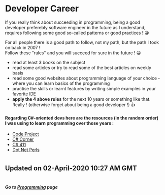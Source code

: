 # Developer Career
If you really think about succeeding in programming, being a good developer preferebly software engineer in the future as I understand, requires following some good so-called patterns or good practices ! 😀

For all people there is a good path to follow, not my path, but the path I took on back in 2007 ! \
Follow these "rules" and you will succeed for sure in the future ! 😀
 - read at least 3 books on the subject
 - read some articles or try to read some of the best articles on weekly basis
 - read some good websites about programming language of your choice - where you can learn basics of the programming
 - practise the skills or learnt features by writing simple examples in your favorite IDE
 - **apply the 4 above rules** for the next 10 years or something like that. \
   Really ! (otherwise forget about being a good developer !) 👍

#### Regarding C#-oriented devs here are the resources (in the random order) I was using to learn programming over those years :
 - [Code Project](https://www.codeproject.com/KB/cs/ "For those who code")
 - [C# Corner](https://www.c-sharpcorner.com/ "Community of Software and Data Developers")
 - [C# 411](http://www.csharp411.com/ "Blog written by Tim Toady about the C# programming language and .NET Framework")
 - [Dot Net Perls](https://www.dotnetperls.com/ "Dot Net Perls has example pages for many languages, with explanations and code side by side (for easy understanding)")

#
## Updated on 02-April-2020 10:27 AM GMT

#
##### Go to [Programming](/programming/Programming.md#all-the-latest-about-my-programming-activities "All the latest about Lucas' software engineering") page
